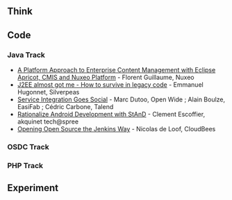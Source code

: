 
## Think

## Code

### Java Track

- [A Platform Approach to Enterprise Content Management with Eclipse Apricot, CMIS and Nuxeo Platform](https://github.com/OWF/Slides-2011/raw/master/Code/Java/apricot.pdf) - Florent Guillaume, Nuxeo
- [J2EE almost got me - How to survive in legacy code](https://github.com/OWF/Slides-2011/raw/master/Code/Java/J2EE_almost_got_me.pdf) - Emmanuel Hugonnet, Silverpeas
- [Service Integration Goes Social](https://github.com/OWF/Slides-2011/raw/master/Code/Java/OpenWorldForum_2011-EasySOA_v1.8.pdf) - Marc Dutoo, Open Wide ; Alain Boulze, EasiFab ; Cédric Carbone, Talend
- [Rationalize Android Development with StAnD](https://github.com/OWF/Slides-2011/raw/master/Code/Java/StAnD.pdf) - Clement Escoffier, akquinet tech@spree
- [Opening Open Source the Jenkins Way](https://github.com/OWF/Slides-2011/raw/master/Code/Java/jenkins-Opening-Opensource.pdf) - Nicolas de Loof, CloudBees

### OSDC Track

### PHP Track

## Experiment

